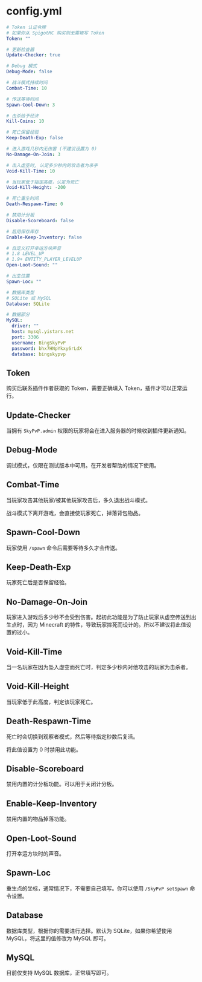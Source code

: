 # config.yml

```yaml
# Token 认证令牌
# 如果你从 SpigotMC 购买则无需填写 Token
Token: ""

# 更新检查器
Update-Checker: true

# Debug 模式
Debug-Mode: false

# 战斗模式持续时间
Combat-Time: 10

# 传送等待时间
Spawn-Cool-Down: 3

# 击杀给予经济
Kill-Coins: 10

# 死亡保留经验
Keep-Death-Exp: false

# 进入游戏几秒内无伤害 (不建议设置为 0)
No-Damage-On-Join: 3

# 击入虚空时, 认定多少秒内的攻击者为杀手
Void-Kill-Time: 10

# 当玩家低于指定高度，认定为死亡
Void-Kill-Height: -200

# 死亡重生时间
Death-Respawn-Time: 0

# 禁用计分板
Disable-Scoreboard: false

# 启用保存库存
Enable-Keep-Inventory: false

# 自定义打开幸运方块声音
# 1.8 LEVEL_UP
# 1.9+ ENTITY_PLAYER_LEVELUP
Open-Loot-Sound: ""

# 出生位置
Spawn-Loc: ""

# 数据库类型
# SQLite 或 MySQL
Database: SQLite

# 数据部分
MySQL:
  driver: ""
  host: mysql.yistars.net
  port: 3306
  username: BingSkyPvP
  password: bhx7HNpYkxy6rLdX
  database: bingskypvp
```

## Token

购买后联系插件作者获取的 Token，需要正确填入 Token，插件才可以正常运行。

## Update-Checker

当拥有 `SkyPvP.admin` 权限的玩家将会在进入服务器的时候收到插件更新通知。

## Debug-Mode

调试模式，仅限在测试版本中可用。在开发者帮助的情况下使用。

## Combat-Time

当玩家攻击其他玩家/被其他玩家攻击后，多久退出战斗模式。

战斗模式下离开游戏，会直接使玩家死亡，掉落背包物品。

## Spawn-Cool-Down

玩家使用 `/spawn` 命令后需要等待多久才会传送。

## Keep-Death-Exp

玩家死亡后是否保留经验。

## No-Damage-On-Join

玩家进入游戏后多少秒不会受到伤害。起初此功能是为了防止玩家从虚空传送到出生点时，因为 Minecraft 的特性，导致玩家摔死而设计的。所以不建议将此值设置的过小。

## Void-Kill-Time

当一名玩家在因为坠入虚空而死亡时，判定多少秒内对他攻击的玩家为击杀者。

## Void-Kill-Height

当玩家低于此高度，判定该玩家死亡。

## Death-Respawn-Time

死亡时会切换到观察者模式，然后等待指定秒数后复活。

将此值设置为 0 时禁用此功能。

## Disable-Scoreboard

禁用内置的计分板功能。可以用于关闭计分板。

## Enable-Keep-Inventory

禁用内置的物品掉落功能。

## Open-Loot-Sound

打开幸运方块时的声音。

## Spawn-Loc

重生点的坐标，通常情况下，不需要自己填写。你可以使用 `/SkyPvP setSpawn` 命令设置。

## Database

数据库类型，根据你的需要进行选择。默认为 SQLite，如果你希望使用 MySQL，将这里的值修改为 MySQL 即可。

## MySQL

目前仅支持 MySQL 数据库，正常填写即可。
